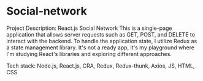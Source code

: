 # Social-network


Project Description:
React.js Social Network
This is a single-page application that allows server requests such as GET, POST, and DELETE to interact with the backend.
To handle the application state, I utilize Redux as a state management library.
It's not a ready app, it's my playground where I'm studying React's libraries and exploring different approaches.

Tech stack: Node.js, React.js, CRA, Redux, Redux-thunk, Axios, JS, HTML, CSS

